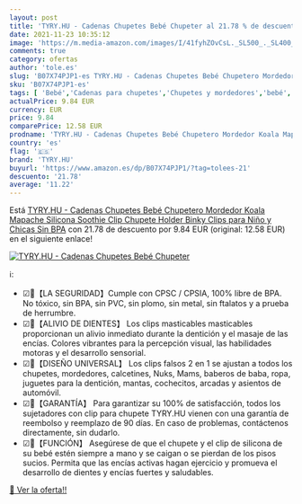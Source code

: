 ```yaml
---
layout: post
title: 'TYRY.HU - Cadenas Chupetes Bebé Chupeter al 21.78 % de descuento'
date: 2021-11-23 10:35:12
image: 'https://m.media-amazon.com/images/I/41fyhZOvCsL._SL500_._SL400_.jpg'
comments: true
category: ofertas
author: 'tole.es'
slug: 'B07X74PJP1-es TYRY.HU - Cadenas Chupetes Bebé Chupetero Mordedor Koala...'
sku: 'B07X74PJP1-es'
tags: [ 'Bebé','Cadenas para chupetes','Chupetes y mordedores','bebé','chupete','chupetes','tyry.hu', ]
actualPrice: 9.84 EUR
currency: EUR
price: 9.84
comparePrice: 12.58 EUR
prodname: 'TYRY.HU - Cadenas Chupetes Bebé Chupetero Mordedor Koala Mapache Silicona Soothie Clip Chupete Holder Binky Clips para Niño y Chicas Sin BPA'
country: 'es'
flag: '🇪🇸'
brand: 'TYRY.HU'
buyurl: 'https://www.amazon.es/dp/B07X74PJP1/?tag=tolees-21'
descuento: '21.78'
average: '11.22'
---
```


Está [TYRY.HU - Cadenas Chupetes Bebé Chupetero Mordedor Koala Mapache Silicona Soothie Clip Chupete Holder Binky Clips para Niño y Chicas Sin BPA](https://www.amazon.es/dp/B07X74PJP1/?tag=tolees-21) con 21.78 de descuento por 9.84 EUR (original: 12.58 EUR) en el siguiente enlace!

[![TYRY.HU - Cadenas Chupetes Bebé Chupeter](https://m.media-amazon.com/images/I/41fyhZOvCsL._SL500_._SL400_.jpg)](https://www.amazon.es/dp/B07X74PJP1/?tag=tolees-21)

ℹ️:

- ☑🛒【LA SEGURIDAD】Cumple con CPSC / CPSIA, 100% libre de BPA. No tóxico, sin BPA, sin PVC, sin plomo, sin metal, sin ftalatos y a prueba de herrumbre.
- ☑🛒【ALIVIO DE DIENTES】 Los clips masticables masticables proporcionan un alivio inmediato durante la dentición y el masaje de las encías. Colores vibrantes para la percepción visual, las habilidades motoras y el desarrollo sensorial.
- ☑🛒【DISEÑO UNIVERSAL】 Los clips falsos 2 en 1 se ajustan a todos los chupetes, mordedores, calcetines, Nuks, Mams, baberos de baba, ropa, juguetes para la dentición, mantas, cochecitos, arcadas y asientos de automóvil.
- ☑🛒【GARANTÍA】 Para garantizar su 100% de satisfacción, todos los sujetadores con clip para chupete TYRY.HU vienen con una garantía de reembolso y reemplazo de 90 días. En caso de problemas, contáctenos directamente, sin dudarlo.
- ☑🛒【FUNCIÓN】 Asegúrese de que el chupete y el clip de silicona de su bebé estén siempre a mano y se caigan o se pierdan de los pisos sucios. Permita que las encías activas hagan ejercicio y promueva el desarrollo de dientes y encías fuertes y saludables.

[🛒 Ver la oferta!!](https://www.amazon.es/dp/B07X74PJP1/?tag=tolees-21)

